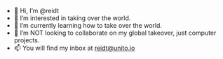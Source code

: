 - 👋 Hi, I’m @reidt
- 👀 I’m interested in taking over the world.
- 🌱 I’m currently learning how to take over the world. 
- 💞️ I’m NOT looking to collaborate on my global takeover, just computer projects. 
- 📫 You will find my inbox at reidt@unito.io

<!---
captfonk/captfonk is a ✨ special ✨ repository because its `README.md` (this file) appears on your GitHub profile.
You can click the Preview link to take a look at your changes.
--->
